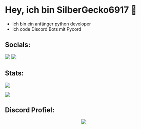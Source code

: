 # Hey, ich bin SilberGecko6917 👋
- Ich bin ein anfänger python developer
- Ich code Discord Bots mit Pycord
  

## Socials:  
[![](https://img.shields.io/youtube/channel/subscribers/UCf83BJ6BdAFoU1zViGFuWlg?style=for-the-badge&logo=youtube&label=YouTube&color=red)](https://youtube.com/@gecko_tv) [![](https://img.shields.io/twitch/status/silbergecko_tv?style=for-the-badge&logo=twitch&logoColor=white&color=purple)](https://twitch.tv/silbergecko_tv)


## Stats:
![](https://github-readme-stats.vercel.app/api?username=silbergecko6917&show_icons=true&theme=synthwave)


![](https://github-readme-stats.vercel.app/api/top-langs/?username=silbergecko6917&theme=synthwave&layout=compact)

## Discord Profiel:
<p align="center"><img src="https://discord.c99.nl/widget/theme-3/753974250968186901.png"><p/>
